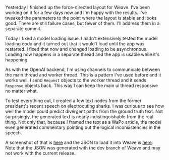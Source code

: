 Yesterday I finished up the force-directed layout for Weave. I've been working on it for a few days now and I'm happy with the results. I've tweaked the parameters to the point where the layout is stable and looks good. There are
still failure cases, but fewer of them. I'll address them in a separate commit.

Today I fixed a model loading issue. I hadn't extensively tested the model
loading code and it turned out that it would't load until the app was restarted.
I fixed that now and changed loading to be asynchronous. Loading now happens
in a separate thread and the app is usable while it's happening.

As with the OpenAI backend, I'm using channels to communicate between the
main thread and worker thread. This is a pattern I've used before and it
works well. I send `Request` objects to the worker thread and it sends
`Response` objects back. This way I can keep the main ui thread responsive
no matter what.

To test everything out, I created a few text nodes from the former president's
recent speech on electrocuting sharks. I was curious to see how well the model
could predict divergent paths from the ground truth text. Not surprisingly,
the generated text is nearly indistinguishable from the real thing. Not only
that, because I framed the text as a WaPo article, the model even generated
commentary pointing out the logical inconsistencies in the speech.

A screenshot of that is
[here](https://raw.githubusercontent.com/mdegans/website/main/assets/blog/sharks.png)
and the JSON to load it into Weave is
[here](https://raw.githubusercontent.com/mdegans/website/main/assets/blog/sharks.json).
Note that the JSON was generated with the dev branch of Weave and may not work
with the current release.
